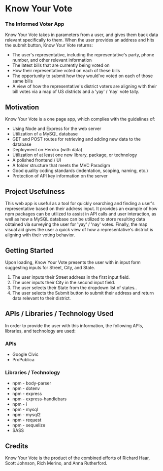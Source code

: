 # Know Your Vote
### The Informed Voter App
Know Your Vote takes in parameters from a user, and gives them back data relevant specifically to them.  When the user provides an address and hits the submit button, Know Your Vote returns:
* The user's representative, including the representative's party, phone number, and other relevant information
* The latest bills that are currently being voted on
* How their representative voted on each of these bills
* The opportunity to submit how they would've voted on each of those same bills
* A view of how the representative's district voters are aligning with their bill votes via a map of US districts and a 'yay' / 'nay' vote tally.

## Motivation
Know Your Vote is a one page app, which complies with the guidelines of:
* Using Node and Express for the web server
* Utilization of a MySQL database
* GET and POST routes for retrieving and adding new data to the database
* Deployment on Heroku (with data)
* Utilization of at least one new library, package, or technology
* A polished frontend / UI
* A folder structure that meets the MVC Paradigm
* Good quality coding standards (indentation, scoping, naming, etc.)
* Protection of API key information on the server

## Project Usefulness
This web app is useful as a tool for quickly searching and finding a user's representative based on their address input.  It provides an example of how npm packages can be utilized to assist in API calls and user interaction, as well as how a MySQL database can be utilized to store resulting data obtained via surveying the user for 'yay' / 'nay' votes.  Finally, the map visual aid gives the user a quick view of how a representative's district is aligning with their voting behavior.

## Getting Started
Upon loading, Know Your Vote presents the user with in input form suggesting inputs for Street, City, and State.

1.  The user inputs their Street address in the first input field.
2.  The user inputs their City in the second input field.
3.  The user selects their State from the dropdown list of states..
4.  The user selects the Submit button to submit their address and return data relevant to their district.

## APIs / Libraries / Technology Used
In order to provide the user with this information, the following APIs, libraries, and technology are used:

### APIs
* Google Civic
* ProPublica

### Libraries / Technology
* npm - body-parser
* npm - dotenv
* npm - express
* npm - express-handlebars
* npm - i
* npm - mysql
* npm - mysql2
* npm - request
* npm - sequelize
* SASS

## Credits
Know Your Vote is the product of the combined efforts of Richard Haar, Scott Johnson, Rich Merino, and Anna Rutherford.
